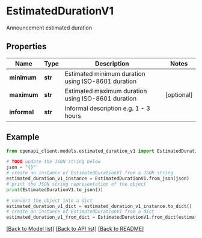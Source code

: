 # EstimatedDurationV1

Announcement estimated duration

## Properties

Name | Type | Description | Notes
------------ | ------------- | ------------- | -------------
**minimum** | **str** | Estimated minimum duration using ISO-8601 duration | 
**maximum** | **str** | Estimated maximum duration using ISO-8601 duration | [optional] 
**informal** | **str** | Informal description e.g. 1 - 3 hours | 

## Example

```python
from openapi_client.models.estimated_duration_v1 import EstimatedDurationV1

# TODO update the JSON string below
json = "{}"
# create an instance of EstimatedDurationV1 from a JSON string
estimated_duration_v1_instance = EstimatedDurationV1.from_json(json)
# print the JSON string representation of the object
print(EstimatedDurationV1.to_json())

# convert the object into a dict
estimated_duration_v1_dict = estimated_duration_v1_instance.to_dict()
# create an instance of EstimatedDurationV1 from a dict
estimated_duration_v1_from_dict = EstimatedDurationV1.from_dict(estimated_duration_v1_dict)
```
[[Back to Model list]](../README.md#documentation-for-models) [[Back to API list]](../README.md#documentation-for-api-endpoints) [[Back to README]](../README.md)


